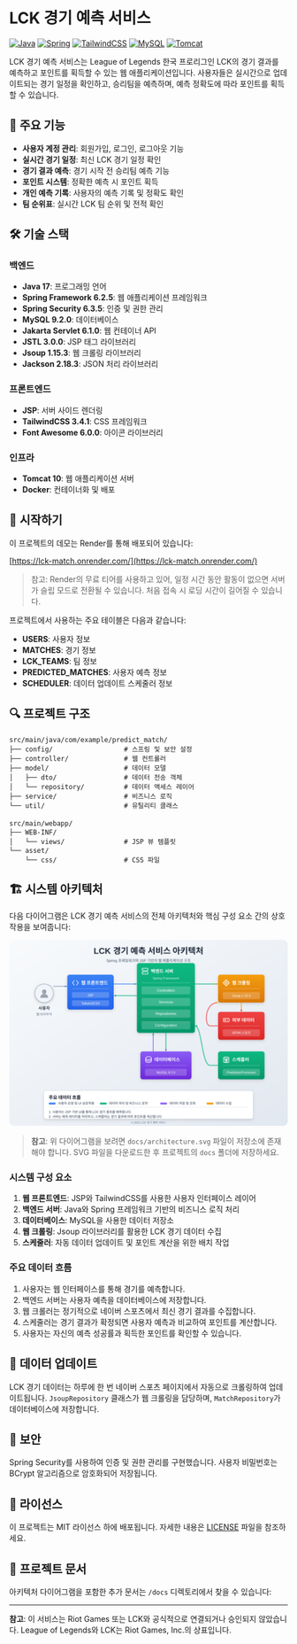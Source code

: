 # LCK 경기 예측 서비스

[![Java](https://img.shields.io/badge/Java-17-orange.svg)](https://www.oracle.com/java/)
[![Spring](https://img.shields.io/badge/Spring-6.2.5-brightgreen.svg)](https://spring.io/)
[![TailwindCSS](https://img.shields.io/badge/TailwindCSS-3.4.1-blue.svg)](https://tailwindcss.com/)
[![MySQL](https://img.shields.io/badge/MySQL-9.2.0-blue.svg)](https://www.mysql.com/)
[![Tomcat](https://img.shields.io/badge/Tomcat-10-red.svg)](https://tomcat.apache.org/)

LCK 경기 예측 서비스는 League of Legends 한국 프로리그인 LCK의 경기 결과를 예측하고 포인트를 획득할 수 있는 웹 애플리케이션입니다. 사용자들은 실시간으로 업데이트되는 경기 일정을 확인하고, 승리팀을 예측하며, 예측 정확도에 따라 포인트를 획득할 수 있습니다.

## 🌟 주요 기능

- **사용자 계정 관리**: 회원가입, 로그인, 로그아웃 기능
- **실시간 경기 일정**: 최신 LCK 경기 일정 확인
- **경기 결과 예측**: 경기 시작 전 승리팀 예측 기능
- **포인트 시스템**: 정확한 예측 시 포인트 획득
- **개인 예측 기록**: 사용자의 예측 기록 및 정확도 확인
- **팀 순위표**: 실시간 LCK 팀 순위 및 전적 확인

## 🛠 기술 스택

### 백엔드
- **Java 17**: 프로그래밍 언어
- **Spring Framework 6.2.5**: 웹 애플리케이션 프레임워크
- **Spring Security 6.3.5**: 인증 및 권한 관리
- **MySQL 9.2.0**: 데이터베이스
- **Jakarta Servlet 6.1.0**: 웹 컨테이너 API
- **JSTL 3.0.0**: JSP 태그 라이브러리
- **Jsoup 1.15.3**: 웹 크롤링 라이브러리
- **Jackson 2.18.3**: JSON 처리 라이브러리

### 프론트엔드
- **JSP**: 서버 사이드 렌더링
- **TailwindCSS 3.4.1**: CSS 프레임워크
- **Font Awesome 6.0.0**: 아이콘 라이브러리

### 인프라
- **Tomcat 10**: 웹 애플리케이션 서버
- **Docker**: 컨테이너화 및 배포

## 🚀 시작하기



이 프로젝트의 데모는 Render를 통해 배포되어 있습니다:

[https://lck-match.onrender.com/](https://lck-match.onrender.com/)

> 참고: Render의 무료 티어를 사용하고 있어, 일정 시간 동안 활동이 없으면 서버가 슬립 모드로 전환될 수 있습니다. 처음 접속 시 로딩 시간이 길어질 수 있습니다.

프로젝트에서 사용하는 주요 테이블은 다음과 같습니다:

- **USERS**: 사용자 정보
- **MATCHES**: 경기 정보
- **LCK_TEAMS**: 팀 정보
- **PREDICTED_MATCHES**: 사용자 예측 정보
- **SCHEDULER**: 데이터 업데이트 스케줄러 정보

## 🔍 프로젝트 구조

```
src/main/java/com/example/predict_match/
├── config/                  # 스프링 및 보안 설정
├── controller/              # 웹 컨트롤러
├── model/                   # 데이터 모델
│   ├── dto/                 # 데이터 전송 객체
│   └── repository/          # 데이터 액세스 레이어
├── service/                 # 비즈니스 로직
└── util/                    # 유틸리티 클래스

src/main/webapp/
├── WEB-INF/
│   └── views/               # JSP 뷰 템플릿
└── asset/
    └── css/                 # CSS 파일
```

## 🏗️ 시스템 아키텍처

다음 다이어그램은 LCK 경기 예측 서비스의 전체 아키텍처와 핵심 구성 요소 간의 상호작용을 보여줍니다:

![LCK 경기 예측 서비스 아키텍처](https://github.com/rbxo0128/predict_match/raw/main/docs/architecture.svg)

> **참고**: 위 다이어그램을 보려면 `docs/architecture.svg` 파일이 저장소에 존재해야 합니다. SVG 파일을 다운로드한 후 프로젝트의 `docs` 폴더에 저장하세요.

### 시스템 구성 요소

1. **웹 프론트엔드**: JSP와 TailwindCSS를 사용한 사용자 인터페이스 레이어
2. **백엔드 서버**: Java와 Spring 프레임워크 기반의 비즈니스 로직 처리
3. **데이터베이스**: MySQL을 사용한 데이터 저장소
4. **웹 크롤링**: Jsoup 라이브러리를 활용한 LCK 경기 데이터 수집
5. **스케줄러**: 자동 데이터 업데이트 및 포인트 계산을 위한 배치 작업

### 주요 데이터 흐름

1. 사용자는 웹 인터페이스를 통해 경기를 예측합니다.
2. 백엔드 서버는 사용자 예측을 데이터베이스에 저장합니다.
3. 웹 크롤러는 정기적으로 네이버 스포츠에서 최신 경기 결과를 수집합니다.
4. 스케줄러는 경기 결과가 확정되면 사용자 예측과 비교하여 포인트를 계산합니다.
5. 사용자는 자신의 예측 성공률과 획득한 포인트를 확인할 수 있습니다.

## 🔄 데이터 업데이트

LCK 경기 데이터는 하루에 한 번 네이버 스포츠 페이지에서 자동으로 크롤링하여 업데이트됩니다. `JsoupRepository` 클래스가 웹 크롤링을 담당하며, `MatchRepository`가 데이터베이스에 저장합니다.

## 🔐 보안

Spring Security를 사용하여 인증 및 권한 관리를 구현했습니다. 사용자 비밀번호는 BCrypt 알고리즘으로 암호화되어 저장됩니다.


## 📝 라이선스

이 프로젝트는 MIT 라이선스 하에 배포됩니다. 자세한 내용은 [LICENSE](LICENSE) 파일을 참조하세요.



## 📂 프로젝트 문서

아키텍처 다이어그램을 포함한 추가 문서는 `/docs` 디렉토리에서 찾을 수 있습니다:


---

**참고**: 이 서비스는 Riot Games 또는 LCK와 공식적으로 연결되거나 승인되지 않았습니다. League of Legends와 LCK는 Riot Games, Inc.의 상표입니다.